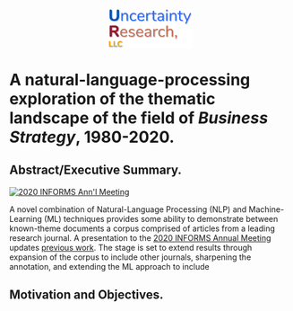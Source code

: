 
<p align="center">
<img width="150" align = "center" src="./graphics/UR_Logo.jpg" >


</p>



# A natural-language-processing exploration of the thematic landscape of the field of *Business Strategy*, 1980-2020.

## Abstract/Executive Summary.

[![2020 INFORMS Ann'l Meeting](https://i9.ytimg.com/vi/DRO1xVMoScE/mqdefault.jpg?time=1609342500000&sqp=CKS8sv8F&rs=AOn4CLDUB-IgMk5Goa9G1mSJptb9sIofaA)](https://youtu.be/DRO1xVMoScE "2020 INFORMS Ann'l Meeting")

A novel combination of Natural-Language Processing (NLP) and Machine-Learning (ML) techniques provides some ability to demonstrate between known-theme documents a corpus comprised of articles from a leading research journal. A presentation to the [2020 INFORMS Annual Meeting](http://meetings2.informs.org/wordpress/annual2020/) updates [previous work](https://github.com/hamlett-neil-ur/BizStratTopicAnalysis/blob/master/201229_README_old.md). The stage is set to extend results through expansion of the corpus to include other journals, sharpening the annotation, and extending the ML approach to include



## Motivation and Objectives.
